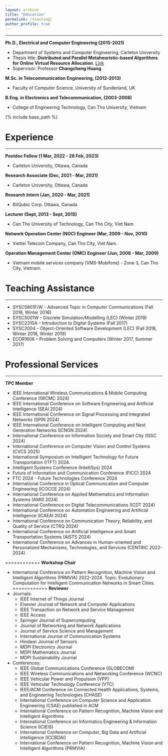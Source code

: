 ```yaml
---
layout: archive
title: "Education"
permalink: /teaching/
author_profile: true
---
```

_____________
**Ph.D., Electrical and Computer Engineering (2015-2021)**
* Department of Systems and Computer Engineering, Carleton University
* Thesis title: **Distributed and Parallel Metaheuristic-based Algorithms for Online Virtual Resource Allocation**. [Link](https://doi.org/10.22215/etd/2021-14647)
* Supervisor: Professor **Changcheng Huang**

**M.Sc. in Telecommunication Engineering, (2012-2013)**
* Faculty of Computer Science, University of Sunderland, UK

**B.Eng. in Electronics and Telecommunication, (2003-2008)**
* College of Engineering Technology, Can Tho University, Vietnam


{% include base_path %}

Experience
====
_______________________
**Postdoc Fellow (1 Mar, 2022 - 28 Feb, 2023)**
* Carleton University, Ottawa, Canada

**Research Associate (Dec, 2021 - Mar, 2021)**
* Carleton University, Ottawa, Canada

**Research Intern (Jan, 2020 - Mar, 2021)**
* BitQubic Corp. Ottawa, Canada 

**Lecturer 	(Sept, 2013 - Sept, 2015)**
* Can Tho University of Technology, Can Tho City, Viet Nam

**Network Operation Center (NOC) Engineer 	(Mar, 2009 - Nov, 2010)**
* Viettel Telecom Company, Can Tho City, Viet Nam.	    

**Operation Management Center (OMC) Engineer (Jun, 2008 - Mar, 2009)**
* Vietnam mobile services company (VMS-Mobifone) - Zone 3, Can Tho City, Vietnam.

Teaching Assistance
===========
________________
* SYSC5801F/W - Advanced Topic in Computer Communications (Fall 2016, Winter 2016)
* SYSC5001W – Discrete Simulation/Modelling (LEC) (Winter 2019)
* SYSC2310A – Introduction to Digital Systems (Fall 2017)
* SYSC2004 – Object-Oriented Software Development (LEC) (Fall 2018, Winter 2018, Winter 2019)
* ECOR1606 – Problem Solving and Computers (Winter 2017, Summer 2017)	

Professional Services
============
________________
**TPC Member**
 *	IEEE International Wireless Communications & Mobile Computing Conference (IWCMC 2024)
 *	IEEE International Conference on Software Engineering and Artificial Intelligence (SEAI 2024)
 *	IEEE International Conference on Signal Processing and Integrated Networks (SPIN 2024)
 *	IEEE International Conference on Intelligent Computing and Next Generation Networks (ICNGN 2024)
 *	International Conference on Information Society and Smart City (ISSC 2024)
 *	International Conference on Computer Vision and Control Systems (CVCS 2025)
 *	International Symposium on Intelligent Technology for Future Transportation (ITFT) 2024.
 *	Intelligent Systems Conference (IntelliSys) 2024
 *	Future of Information and Communication Conference (FICC) 2024
 *	FTC 2024 - Future Technologies Conference 2024
 *	International Conference in Optical Communication and Computer Engineering (ICOCCE 2024)
 *	International Conference on Applied Mathematics and Information Systems (AMIS 2024)
 *	International Conference on Digital Telecommunications (ICDT 2024)
 *	International Conference on Automation Engineering and Artificial Intelligence (ICAEAI 2024)
 *	International Conference on Communication Theory, Reliability, and Quality of Service (CTRQ 2024)
 *	International Conference on Artificial Intelligence and Smart Transportation Systems (AISTS 2024)
 *	International Conference on Advances in Human-oriented and Personalized Mechanisms, Technologies, and Services (CENTRIC 2022-2024)
   
============
**Workshop Chair**
* International Conference on Pattern Recognition, Machine Vision and Intelligent Algorithms (PRMVIA) 2022-2024. Topic: Evolutionary Computation for Intelligent Communication Networks in Smart Cities.
============
**Reviewer**
* Journals:
  * IEEE  Internet of Things  Journal
  * Elsevier Journal of Network and Computer Applications
  * IEEE Transaction on Network and Service Management
  * IEEE Access
  * Springer Journal of Supercomputing
  * Journal of Networking and Network Applications
  * Journal of Service Science and Management 
  * International Journal of Communication Systems
  * Hindawi Journal of Sensors
  * MDPI Electronics Journal
  * MDPI Mathematics Journal
  * MDPI Sustainability Journal
* Conferences: 
  * IEEE Global Communications Conference (GLOBECOM)
  * IEEE Wireless Communications and Networking Conference (WCNC)
  * IEEE Vehicular Power and Propulsion (VPP)
  * IEEE Vehicular Technology Conference (VTC)
  * IEEE/ACM Conference on Connected Health Applications, Systems, and Engineering Technologies (CHASE)
  * International Conference on Computer Science and Application Engineering (CSAE) published in ACM
  * International Conference on Pattern Recognition, Machine Vision and Intelligent Algorithms
  * International Conference on Informatics Engineering & Information Science (ICIEIS)
  * International Conference on Computer, Big Data and Artificial Intelligence (ICCBDAI)
  * International Conference on Pattern Recognition, Machine Vision and Intelligent Algorithms (PRMVIA)

